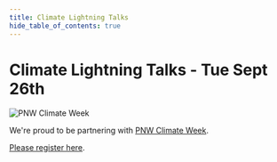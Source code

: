 ```yaml
---
title: Climate Lightning Talks
hide_table_of_contents: true
---
```


# Climate Lightning Talks - Tue Sept 26th

![PNW Climate Week](../static/img/pnw-climate-week.png)

We're proud to be partnering with [PNW Climate Week](https://pnwclimateweek.org).

[Please register here](https://lu.ma/climate-lightning-talks).